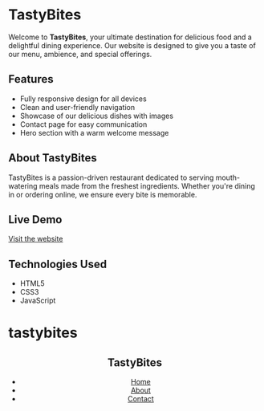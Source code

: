 # TastyBites

Welcome to **TastyBites**, your ultimate destination for delicious food and a delightful dining experience. Our website is designed to give you a taste of our menu, ambience, and special offerings.

## Features
- Fully responsive design for all devices
- Clean and user-friendly navigation
- Showcase of our delicious dishes with images
- Contact page for easy communication
- Hero section with a warm welcome message

## About TastyBites
TastyBites is a passion-driven restaurant dedicated to serving mouth-watering meals made from the freshest ingredients. Whether you're dining in or ordering online, we ensure every bite is memorable.

## Live Demo
[Visit the website](https://Santosh-ghode.github.io/tastybites/)

## Technologies Used
- HTML5
- CSS3
- JavaScript
# tastybites
<!DOCTYPE html>
<html lang="en">
<head>
    <meta charset="UTF-8">
    <meta name="viewport" content="width=device-width, initial-scale=1.0">
    
    
</head>
<body>
    <header>
        <nav>
            <h1>TastyBites</h1>
            <ul>
                <li><a href="index.html">Home</a></li>
                <li><a href="about.html">About</a></li>
                <li><a href="contact.html">Contact</a></li>
            </ul>
        </nav>
    </header>

    
</body>
</html>
